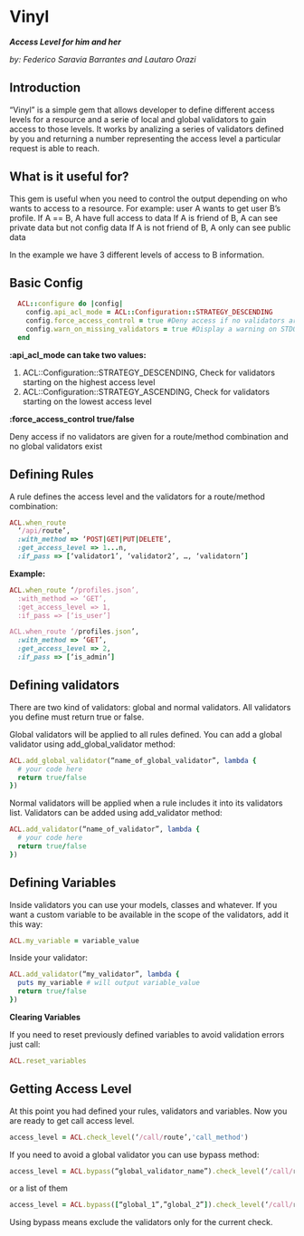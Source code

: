# Vinyl
**_Access Level for him and her_**

_by: Federico Saravia Barrantes and Lautaro Orazi_

## Introduction

“Vinyl” is a simple gem that allows developer to define different access levels for a resource and a serie of local and global validators to gain access to those levels.
It works by analizing a series of validators defined by you and returning a number representing the access level a particular request is able to reach.

## What is it useful for?

This gem is useful when you need to control the output depending on who wants to access to a resource. 
For example: user A wants to get user B’s profile.
If A == B, A have full access to data
If A is friend of B, A can see private data but not config data
If A is not friend of B, A only can see public data

In the example we have 3 different levels of access to B information.

## Basic Config

```ruby
  ACL::configure do |config|
    config.api_acl_mode = ACL::Configuration::STRATEGY_DESCENDING
    config.force_access_control = true #Deny access if no validators are given for a route/method combination and no global validators exist
    config.warn_on_missing_validators = true #Display a warning on STDOUT when calling a missing validator
  end
```

__:api_acl_mode can take two values:__

  1. ACL::Configuration::STRATEGY_DESCENDING, Check for validators starting on the highest access level
  2. ACL::Configuration::STRATEGY_ASCENDING, Check for validators starting on the lowest access level

__:force_access_control true/false__

Deny access if no validators are given for a route/method combination and no global validators exist


## Defining Rules

A rule defines the access level and the validators for a route/method combination:

```ruby
ACL.when_route 
  ‘/api/route’, 
  :with_method => ‘POST|GET|PUT|DELETE’,
  :get_access_level => 1...n,
  :if_pass => [‘validator1’, ‘validator2’, …, ‘validatorn’]
```

__Example:__
```ruby
ACL.when_route ‘/profiles.json’, 
  :with_method => ‘GET’, 
  :get_access_level => 1, 
  :if_pass => [‘is_user’]

ACL.when_route ‘/profiles.json’, 
  :with_method => ‘GET’, 
  :get_access_level => 2, 
  :if_pass => [‘is_admin’]
```


## Defining validators

There are two kind of validators: global and normal validators. All validators you define must return true or false.

Global validators will be applied to all rules defined. You can add a global validator using add_global_validator method:

```ruby
ACL.add_global_validator(“name_of_global_validator”, lambda {
  # your code here
  return true/false
})
```

Normal validators will be applied when a rule includes it into its validators list. Validators can be added using add_validator method:

```ruby
ACL.add_validator(“name_of_validator”, lambda {
  # your code here
  return true/false
})
```


## Defining Variables

Inside validators you can use your models, classes and whatever. If you want a custom variable to be available in the scope of the validators, add it this way:

```ruby
ACL.my_variable = variable_value
```

Inside your validator:

```ruby
ACL.add_validator(“my_validator”, lambda {
  puts my_variable # will output variable_value
  return true/false
})
```

__Clearing Variables__

If you need to reset previously defined variables to avoid validation errors just call:

```ruby
ACL.reset_variables
```
## Getting Access Level

At this point you had defined your rules, validators and variables. Now you are ready to get call access level.

```ruby
access_level = ACL.check_level(‘/call/route’,'call_method')
```

If you need to avoid a global validator you can use bypass method:

```ruby
access_level = ACL.bypass(“global_validator_name”).check_level(‘/call/route’,'call_method')
```

or a list of them

```ruby
access_level = ACL.bypass([“global_1”,”global_2”]).check_level(‘/call/route’,'call_method')
```

Using bypass means exclude the validators only for the current check.
